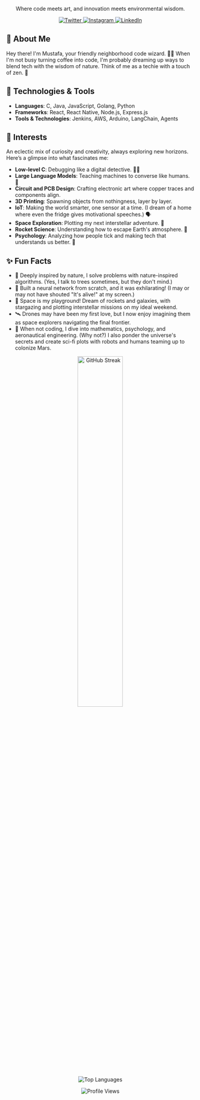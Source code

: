 <div align="center">
  <p>Where code meets art, and innovation meets environmental wisdom.</p>
  <a href="https://x.com/mustafa_kh4n">
    <img src="https://img.shields.io/badge/Twitter-1DA1F2?style=for-the-badge&logo=twitter&logoColor=white" alt="Twitter"/>
  </a>
  <a href="https://instagram.com/mstfa.khan">
    <img src="https://img.shields.io/badge/Instagram-E4405F?style=for-the-badge&logo=instagram&logoColor=white" alt="Instagram"/>
  </a>
  <a href="https://linkedin.com/in/mustafa-kh4n">
    <img src="https://img.shields.io/badge/LinkedIn-0A66C2?style=for-the-badge&logo=linkedin&logoColor=white" alt="LinkedIn"/>
  </a>
</div>

## 🌟 About Me
Hey there! I'm Mustafa, your friendly neighborhood code wizard. 🧙‍♂️ When I'm not busy turning coffee into code, I'm probably dreaming up ways to blend tech with the wisdom of nature. Think of me as a techie with a touch of zen. 🌿

## 🔧 Technologies & Tools
- **Languages**: C, Java, JavaScript, Golang, Python
- **Frameworks**: React, React Native, Node.js, Express.js
- **Tools & Technologies**: Jenkins, AWS, Arduino, LangChain, Agents

## 🔧 Interests
An eclectic mix of curiosity and creativity, always exploring new horizons. Here’s a glimpse into what fascinates me:

- **Low-level C**: Debugging like a digital detective. 🕵️‍♂️
- **Large Language Models**: Teaching machines to converse like humans. 🤖
- **Circuit and PCB Design**: Crafting electronic art where copper traces and components align. 
- **3D Printing**: Spawning objects from nothingness, layer by layer. 
- **IoT**: Making the world smarter, one sensor at a time. (I dream of a home where even the fridge gives motivational speeches.) 🗣️
- **Space Exploration**: Plotting my next interstellar adventure. 🌠
- **Rocket Science**: Understanding how to escape Earth's atmosphere. 🚀
- **Psychology**: Analyzing how people tick and making tech that understands us better. 🧠

## ✨ Fun Facts
- 🌳 Deeply inspired by nature, I solve problems with nature-inspired algorithms. (Yes, I talk to trees sometimes, but they don't mind.)
- 🤖 Built a neural network from scratch, and it was exhilarating! (I may or may not have shouted "It's alive!" at my screen.)
- 🚀 Space is my playground! Dream of rockets and galaxies, with stargazing and plotting interstellar missions on my ideal weekend.
- 🛰️ Drones may have been my first love, but I now enjoy imagining them as space explorers navigating the final frontier.
- 🌌 When not coding, I dive into mathematics, psychology, and aeronautical engineering. (Why not?) I also ponder the universe's secrets and create sci-fi plots with robots and humans teaming up to colonize Mars.

<p align="center">
  <img src="https://github-readme-streak-stats.herokuapp.com/?user=Mustafa-khann&theme=react&hide_border=true" alt="GitHub Streak" width="49%" />
</p>

<p align="center">
  <img src="https://github-readme-stats.vercel.app/api/top-langs/?username=Mustafa-khann&layout=compact&theme=radical" alt="Top Languages"/>
</p>

<p align="center">
  <img src="https://komarev.com/ghpvc/?username=Mustafa-khann&color=red&label=Profile+Views" alt="Profile Views"/>
</p>
